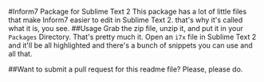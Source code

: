 #Inform7 Package for Sublime Text 2
This package has a lot of little files that make Inform7 easier to edit in Sublime Text 2. that's why it's called what it is, you see.
##Usage
Grab the zip file, unzip it, and put it in your ```Packages``` Directory.
That's pretty much it. Open an ```i7x``` file in Sublime Text 2 and it'll be all highlighted and there's a bunch of snippets you can use and all that.

##Want to submit a pull request for this readme file?
Please, please do.